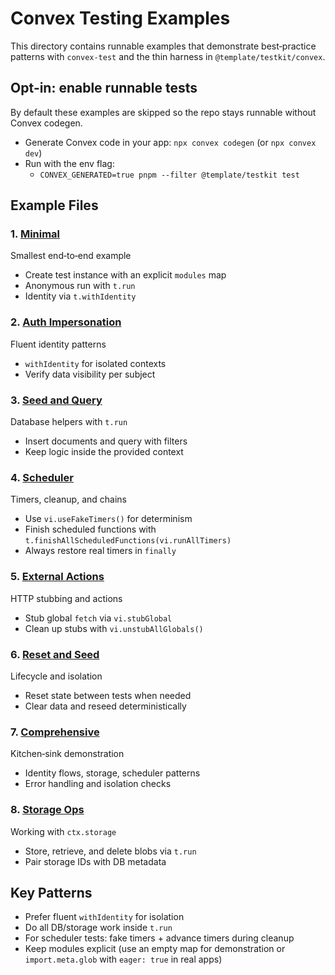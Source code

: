 # Convex Testing Examples

This directory contains runnable examples that demonstrate best‑practice
patterns with `convex-test` and the thin harness in `@template/testkit/convex`.

## Opt‑in: enable runnable tests

By default these examples are skipped so the repo stays runnable without Convex
codegen.

- Generate Convex code in your app: `npx convex codegen` (or `npx convex dev`)
- Run with the env flag:
  - `CONVEX_GENERATED=true pnpm --filter @template/testkit test`

## Example Files

### 1. [Minimal](./01-minimal.test.ts)

Smallest end‑to‑end example

- Create test instance with an explicit `modules` map
- Anonymous run with `t.run`
- Identity via `t.withIdentity`

### 2. [Auth Impersonation](./02-auth-impersonation.test.ts)

Fluent identity patterns

- `withIdentity` for isolated contexts
- Verify data visibility per subject

### 3. [Seed and Query](./03-seed-and-query.test.ts)

Database helpers with `t.run`

- Insert documents and query with filters
- Keep logic inside the provided context

### 4. [Scheduler](./04-scheduler.test.ts)

Timers, cleanup, and chains

- Use `vi.useFakeTimers()` for determinism
- Finish scheduled functions with
  `t.finishAllScheduledFunctions(vi.runAllTimers)`
- Always restore real timers in `finally`

### 5. [External Actions](./05-external-actions.test.ts)

HTTP stubbing and actions

- Stub global `fetch` via `vi.stubGlobal`
- Clean up stubs with `vi.unstubAllGlobals()`

### 6. [Reset and Seed](./06-reset-and-seed.test.ts)

Lifecycle and isolation

- Reset state between tests when needed
- Clear data and reseed deterministically

### 7. [Comprehensive](./07-comprehensive.test.ts)

Kitchen‑sink demonstration

- Identity flows, storage, scheduler patterns
- Error handling and isolation checks

### 8. [Storage Ops](./08-storage-ops.test.ts)

Working with `ctx.storage`

- Store, retrieve, and delete blobs via `t.run`
- Pair storage IDs with DB metadata

## Key Patterns

- Prefer fluent `withIdentity` for isolation
- Do all DB/storage work inside `t.run`
- For scheduler tests: fake timers + advance timers during cleanup
- Keep modules explicit (use an empty map for demonstration or
  `import.meta.glob` with `eager: true` in real apps)
